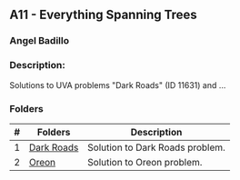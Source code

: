 ## A11 - Everything Spanning Trees
### Angel Badillo
### Description:

Solutions to UVA problems "Dark Roads" (ID 11631) and ...

### Folders

| # | Folders                         | Description                     |
|:-:|---------------------------------|---------------------------------|
| 1 | [Dark Roads](./11631/README.md) | Solution to Dark Roads problem. |
| 2 | [Oreon](./1208/README.md)       | Solution to Oreon problem.      |